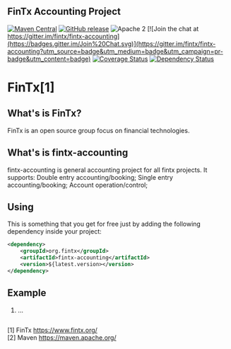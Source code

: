 ## FinTx Accounting Project


[![Maven Central](https://maven-badges.herokuapp.com/maven-central/org.fintx/fintx-accounting/badge.svg?style=flat-square)](https://maven-badges.herokuapp.com/maven-central/org.fintx/fintx-accounting/)
[![GitHub release](https://img.shields.io/github/release/fintx/fintx-accounting.svg)](https://github.com/fintx/fintx-accounting/releases)
![Apache 2](http://img.shields.io/badge/license-Apache%202-red.svg)
[![Join the chat at https://gitter.im/fintx/fintx-accounting](https://badges.gitter.im/Join%20Chat.svg)](https://gitter.im/fintx/fintx-accounting?utm_source=badge&utm_medium=badge&utm_campaign=pr-badge&utm_content=badge)
[![Coverage Status](https://coveralls.io/repos/github/fintx/fintx-accounting/badge.svg)](https://coveralls.io/github/fintx/fintx-accounting)
[![Dependency Status](https://www.versioneye.com/user/projects/598c0fd5368b0838d3a25438/badge.svg?style=flat)](https://www.versioneye.com/user/projects/598c0fd5368b0838d3a25438)

# FinTx[1]

## What's is FinTx?

FinTx is an open source group focus on financial technologies.

## What's is fintx-accounting

fintx-accounting is general accounting project for all fintx projects. It supports:
Double entry accounting/booking;
Single entry accounting/booking;
Account operation/control;

## Using
This is something that you get for free just by adding the following dependency inside your project:

```xml
<dependency>
    <groupId>org.fintx</groupId>
    <artifactId>fintx-accounting</artifactId>
    <version>${latest.version></version>
</dependency>
```
## Example
1. ...

```java

```


[1] FinTx https://www.fintx.org/    
[2] Maven https://maven.apache.org/

